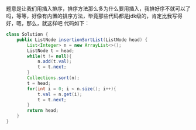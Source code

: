 题意是让我们用插入排序，排序方法那么多为什么要用插入，我排好序不就可以了吗，等等，好像有内置的排序方法，毕竟那些代码都是jdk级的，肯定比我写得好，嗯，那么，就这样吧
代码如下：
```java
class Solution {
    public ListNode insertionSortList(ListNode head) {
        List<Integer> n = new ArrayList<>();
        ListNode t = head;
        while(t != null){
            n.add(t.val);
            t = t.next;
        }
        Collections.sort(n);
        t = head;
        for(int i = 0; i < n.size(); i++){
            t.val = n.get(i);
            t = t.next;
        }
        return head;
    }
}
```
